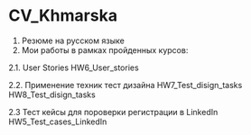 # CV_Khmarska
1. Резюме на русском языке
2. Мои работы в рамках пройденных курсов:

2.1. User Stories
    HW6_User_stories 

2.2. Применение техник тест дизайна
    HW7_Test_disign_tasks
    HW8_Test_disign_tasks

2.3 Тест кейсы для пороверки регистрации в LinkedIn
    HW5_Test_cases_LinkedIn
    


